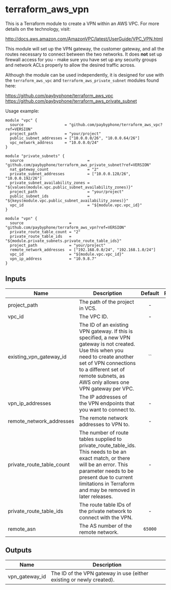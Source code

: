 
# terraform_aws_vpn

This is a Terraform module to create a VPN within an AWS VPC. For more details
on the technology, visit:

http://docs.aws.amazon.com/AmazonVPC/latest/UserGuide/VPC_VPN.html

This module will set up the VPN gateway, the customer gateway, and all the
routes necessary to connect between the two networks. It does **not** set up
firewall access for you - make sure you have set up any security groups and
network ACLs properly to allow the desired traffic across.

Although the module can be used independently, it is designed for use with
the `terraform_aws_vpc` and `terraform_aws_private_subnet` modules found
here:

https://github.com/paybyphone/terraform_aws_vpc
https://github.com/paybyphone/terraform_aws_private_subnet

Usage example:

    module "vpc" {
      source                  = "github.com/paybyphone/terraform_aws_vpc?ref=VERSION"
      project_path            = "your/project"
      public_subnet_addresses = ["10.0.0.0/26", "10.0.0.64/26"]
      vpc_network_address     = "10.0.0.0/24"
    }

    module "private_subnets" {
      source                            = "github.com/paybyphone/terraform_aws_private_subnet?ref=VERSION"
      nat_gateway_count                 = "2"
      private_subnet_addresses          = ["10.0.0.128/26", "10.0.0.192/26"]
      private_subnet_availability_zones = "${values(module.vpc.public_subnet_availability_zones)}"
      project_path                      = "your/project"
      public_subnet_ids                 = "${keys(module.vpc.public_subnet_availability_zones)}"
      vpc_id                            = "${module.vpc.vpc_id}"
    }

    module "vpn" {
      source                    = "github.com/paybyphone/terraform_aws_vpn?ref=VERSION"
      private_route_table_count = "2"
      private_route_table_ids   = "${module.private_subnets.private_route_table_ids}"
      project_path              = "your/project"
      remote_network_addresses  = ["192.168.0.0/24", "192.168.1.0/24"]
      vpc_id                    = "${module.vpc.vpc_id}"
      vpn_ip_address            = "10.9.8.7"
    }



## Inputs

| Name | Description | Default | Required |
|------|-------------|:-----:|:-----:|
| project_path | The path of the project in VCS. | - | yes |
| vpc_id | The VPC ID. | - | yes |
| existing_vpn_gateway_id | The ID of an existing VPN gateway. If this is specified, a new VPN gateway is not created. Use this when you need to create another set of VPN connections to a different set of remote subnets, as AWS only allows one VPN gateway per VPC. | `` | no |
| vpn_ip_addresses | The IP addresses of the VPN endpoints that you want to connect to. | - | yes |
| remote_network_addresses | The remote network addresses to VPN to. | - | yes |
| private_route_table_count | The number of route tables supplied to private_route_table_ids. This needs to be an exact match, or there will be an error. This parameter needs to be present due to current limitations in Terraform and may be removed in later releases. | - | yes |
| private_route_table_ids | The route table IDs of the private network to connect with the VPN. | - | yes |
| remote_asn | The AS number of the remote network. | `65000` | no |

## Outputs

| Name | Description |
|------|-------------|
| vpn_gateway_id | The ID of the VPN gateway in use (either existing or newly created). |

